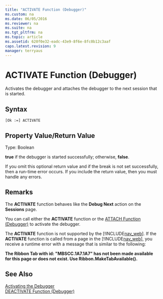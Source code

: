 ```yaml
---
title: "ACTIVATE Function (Debugger)"
ms.custom: na
ms.date: 06/05/2016
ms.reviewer: na
ms.suite: na
ms.tgt_pltfrm: na
ms.topic: article
ms.assetid: 620f0e32-eadc-43e9-8f6e-8fc0b12c3aaf
caps.latest.revision: 9
manager: terryaus
---
```

# ACTIVATE Function (Debugger)
Activates the debugger and attaches the debugger to the next session that is started.  
  
## Syntax  
  
```  
[Ok :=] ACTIVATE  
```  
  
## Property Value\/Return Value  
 Type: Boolean  
  
 **true** if the debugger is started successfully; otherwise, **false**.  
  
 If you omit this optional return value and if the break is not set successfully, then a run\-time error occurs. If you include the return value, then you must handle any errors.  
  
## Remarks  
 The **ACTIVATE** function behaves like the **Debug Next** action on the **Sessions** page.  
  
 You can call either the **ACTIVATE** function or the [ATTACH Function \(Debugger\)](ATTACH-Function--Debugger-.md) to activate the debugger.  
  
 The **ACTIVATE** function is not supported by the [!INCLUDE[nav_web](includes/nav_web_md.md)]. If the **ACTIVATE** function is called from a page in the [!INCLUDE[nav_web](includes/nav_web_md.md)], you receive a runtime error with a message that is similar to the following:  
  
 **The Ribbon Tab with id: "MBSCC.1A7.1A7" has not been made available for this page or does not exist. Use Ribbon.MakeTabAvailable\(\).**  
  
## See Also  
 [Activating the Debugger](Activating-the-Debugger.md)   
 [DEACTIVATE Function \(Debugger\)](DEACTIVATE-Function--Debugger-.md)